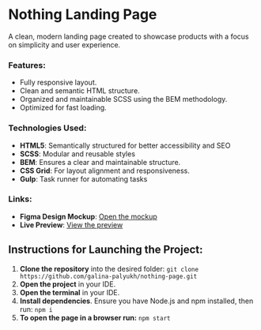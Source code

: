 # Nothing Landing Page
A clean, modern landing page created to showcase products with a focus on simplicity and user experience.

### Features:
- Fully responsive layout.
- Clean and semantic HTML structure.
- Organized and maintainable SCSS using the BEM methodology.
- Optimized for fast loading.

### Technologies Used:
- **HTML5**: Semantically structured for better accessibility and SEO
- **SCSS**: Modular and reusable styles
- **BEM**: Ensures a clear and maintainable structure.
- **CSS Grid**: For layout alignment and responsiveness.
- **Gulp**: Task runner for automating tasks

### Links:
- **Figma Design Mockup**: [Open the mockup](https://www.figma.com/file/DtkQmQ797hk0nI4KfMi2Uq/BOSE-New-Version?type=design&node-id=6802-139&t=L7eKz5YKLN0m5WxR-0)
- **Live Preview**: [View the preview](https://galina-palyukh.github.io/nothing-page/)

## Instructions for Launching the Project:
1. **Clone the repository** into the desired folder:
`git clone https://github.com/galina-palyukh/nothing-page.git`
2. **Open the project** in your IDE.
3. **Open the terminal** in your IDE.
4. **Install dependencies**. Ensure you have Node.js and npm installed, then run:
`npm i`
5. **To open the page in a browser run:**
`npm start`

